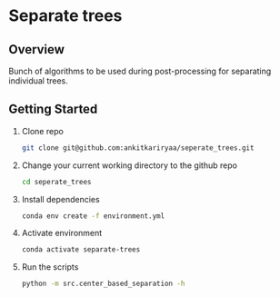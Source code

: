Separate trees
==============================

Overview
------------

Bunch of algorithms to be used during post-processing for separating individual trees. 


<!-- GETTING STARTED -->
Getting Started
------------

1. Clone repo
   ```sh
   git clone git@github.com:ankitkariryaa/seperate_trees.git
   ```
2. Change your current working directory to the github repo
   ```sh
   cd seperate_trees
   ```   
3. Install dependencies 
   ```sh
   conda env create -f environment.yml
   ```
4. Activate environment 
   ```sh
   conda activate separate-trees
   ```
5. Run the scripts 
   ```sh
   python -m src.center_based_separation -h
   ```
   

